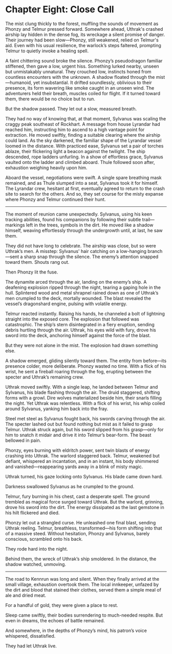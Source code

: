 # Chapter Eight: Close Call

The mist clung thickly to the forest, muffling the sounds of movement as Phonzy and Telmur pressed forward. Somewhere ahead, Uthrak's crashed airship lay hidden in the dense fog, its wreckage a silent promise of danger. Their journey had been slow—Phonzy, still weakened, relied on Telmur's aid. Even with his usual resilience, the warlock’s steps faltered, prompting Telmur to quietly invoke a healing spell. 

A faint chittering sound broke the silence. Phonzy’s pseudodragon familiar stiffened, then gave a low, urgent hiss. Something lurked nearby, unseen but unmistakably unnatural. They crouched low, instincts honed from countless encounters with the unknown. A shadow floated through the mist—humanoid, yet insubstantial. It drifted soundlessly, oblivious to their presence, its form wavering like smoke caught in an unseen wind. The adventurers held their breath, muscles coiled for flight. If it turned toward them, there would be no choice but to run.

But the shadow passed. They let out a slow, measured breath. 

They had no way of knowing that, at that moment, Sylvanus was scaling the craggy peak southeast of Rockhart. A message from house Lyrandar had reached him, instructing him to ascend to a high vantage point for extraction. He moved swiftly, finding a suitable clearing where the airship could land. As the sky darkened, the familiar shape of the Lyrandar vessel loomed in the distance. With practiced ease, Sylvanus set a pair of torches ablaze, their flickering light a beacon against the twilight. The ship descended, rope ladders unfurling. In a show of effortless grace, Sylvanus vaulted onto the ladder and climbed aboard. Thule followed soon after, exhaustion weighing heavily upon him. 

Aboard the vessel, negotiations were swift. A single spare breathing mask remained, and as Thule slumped into a seat, Sylvanus took it for himself. The Lyrandar crew, hesitant at first, eventually agreed to return to the crash site to search for the others. And so, they set course for the misty expanse where Phonzy and Telmur continued their hunt.

---

The moment of reunion came unexpectedly. Sylvanus, using his keen tracking abilities, found his companions by following their subtle trail—markings left in the trees, symbols in the dirt. He moved like a shadow himself, weaving effortlessly through the undergrowth until, at last, he saw them.

They did not have long to celebrate. The airship was close, but so were Uthrak’s men. A misstep: Sylvanus' hair catching on a low-hanging branch—sent a sharp snap through the silence. The enemy’s attention snapped toward them. Shouts rang out.

Then Phonzy lit the fuse.

The dynamite arced through the air, landing on the enemy’s ship. A deafening explosion ripped through the night, tearing a gaping hole in the hull. Splintered wood and metal shrapnel rained down as one of Uthrak’s men crumpled to the deck, mortally wounded. The blast revealed the vessel’s dragonshard engine, pulsing with volatile energy.

Telmur reacted instantly. Raising his hands, he channeled a bolt of lightning straight into the exposed core. The explosion that followed was catastrophic. The ship’s stern disintegrated in a fiery eruption, sending debris hurtling through the air. Uthrak, his eyes wild with fury, drove his sword into the deck, anchoring himself against the force of the blast.

But they were not alone in the mist. The explosion had drawn something else.

A shadow emerged, gliding silently toward them. The entity from before—its presence colder, more deliberate. Phonzy wasted no time. With a flick of his wrist, he sent a fireball roaring through the fog, erupting between the specter and Uthrak’s remaining crew.

Uthrak moved swiftly. With a single leap, he landed between Telmur and Sylvanus, his blade flashing through the air. The druid staggered, shifting forms with a growl. Dire wolves materialized beside him, their snarls filling the night. Yet Uthrak was relentless. With a flick of his wrist, his whip coiled around Sylvanus, yanking him back into the fray.

Steel met steel as Sylvanus fought back, his swords carving through the air. The specter lashed out but found nothing but mist as it failed to grasp Telmur. Uthrak struck again, but his sword slipped from his grasp—only for him to snatch it midair and drive it into Telmur’s bear-form. The beast bellowed in pain.

Phonzy, eyes burning with eldritch power, sent twin blasts of energy crashing into Uthrak. The warlord staggered back. Telmur, weakened but defiant, whispered an incantation, and in an instant, his body shimmered and vanished—reappearing yards away in a blink of misty magic.

Uthrak turned, his gaze locking onto Sylvanus. His blade came down hard.

Darkness swallowed Sylvanus as he crumpled to the ground.

Telmur, fury burning in his chest, cast a desperate spell. The ground trembled as magical force surged toward Uthrak. But the warlord, grinning, drove his sword into the dirt. The energy dissipated as the last gemstone in his hilt flickered and died. 

Phonzy let out a strangled curse. He unleashed one final blast, sending Uthrak reeling. Telmur, breathless, transformed—his form shifting into that of a massive steed. Without hesitation, Phonzy and Sylvanus, barely conscious, scrambled onto his back. 

They rode hard into the night.

Behind them, the wreck of Uthrak’s ship smoldered. In the distance, the shadow watched, unmoving.

---

The road to Kennrun was long and silent. When they finally arrived at the small village, exhaustion overtook them. The local innkeeper, unfazed by the dirt and blood that stained their clothes, served them a simple meal of ale and dried meat. 

For a handful of gold, they were given a place to rest.

Sleep came swiftly, their bodies surrendering to much-needed respite. But even in dreams, the echoes of battle remained. 

And somewhere, in the depths of Phonzy’s mind, his patron’s voice whispered, dissatisfied.

They had let Uthrak live.
